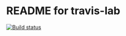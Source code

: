 # README for travis-lab

[![Build status](https://travis-ci.org/astinf/travis-lab.svg?master)](https://travis-ci.org/astinf)
